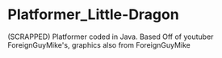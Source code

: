 # Platformer_Little-Dragon
(SCRAPPED) Platformer coded in Java. Based Off of youtuber ForeignGuyMike's, graphics also from ForeignGuyMike
